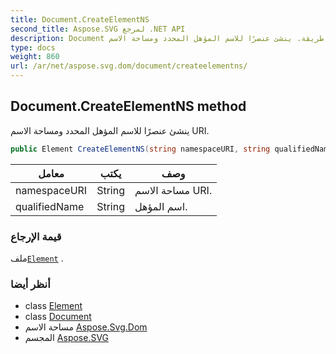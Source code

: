 ```yaml
---
title: Document.CreateElementNS
second_title: Aspose.SVG لمرجع .NET API
description: Document طريقة. ينشئ عنصرًا للاسم المؤهل المحدد ومساحة الاسم URI.
type: docs
weight: 860
url: /ar/net/aspose.svg.dom/document/createelementns/
---
```

## Document.CreateElementNS method

ينشئ عنصرًا للاسم المؤهل المحدد ومساحة الاسم URI.

```csharp
public Element CreateElementNS(string namespaceURI, string qualifiedName)
```

| معامل | يكتب | وصف |
| --- | --- | --- |
| namespaceURI | String | مساحة الاسم URI. |
| qualifiedName | String | اسم المؤهل. |

### قيمة الإرجاع

ملف[`Element`](../../element/) .

### أنظر أيضا

* class [Element](../../element/)
* class [Document](../)
* مساحة الاسم [Aspose.Svg.Dom](../../document/)
* المجسم [Aspose.SVG](../../../)


